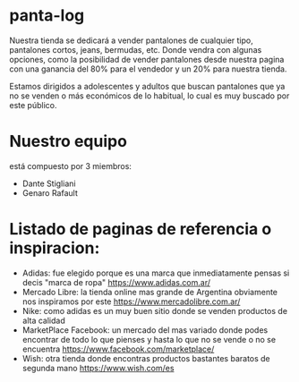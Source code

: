 # panta-log
Nuestra tienda se dedicará a vender pantalones de cualquier tipo, pantalones cortos, jeans, bermudas, etc. Donde vendra con algunas opciones, como la posibilidad de vender pantalones desde nuestra pagina con una ganancia del 80% para el vendedor y un 20% para nuestra tienda. 

Estamos dirigidos a adolescentes y adultos que buscan pantalones que ya no se venden o  más económicos de lo habitual, lo cual es muy buscado por este público. 

# Nuestro equipo 
está compuesto por 3 miembros: 
- Dante Stigliani 
- Genaro Rafault

# Listado de paginas de referencia o inspiracion:
- Adidas: fue elegido porque es una marca que inmediatamente pensas si decis "marca de ropa"
https://www.adidas.com.ar/
- Mercado Libre: la tienda online mas grande de Argentina obviamente nos inspiramos por este
https://www.mercadolibre.com.ar/
- Nike: como adidas es un muy buen sitio donde se venden productos de alta calidad
- MarketPlace Facebook: un mercado del mas variado donde podes encontrar de todo lo que pienses y hasta lo que no se vende o no se encuentra
https://www.facebook.com/marketplace/
- Wish: otra tienda donde encontras productos bastantes baratos de segunda mano
https://www.wish.com/es